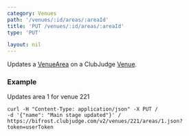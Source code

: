 ```yaml
---
category: Venues
path: '/venues/:id/areas/:areaId'
title: 'PUT /venues/:id/areas/:areaId'
type: 'PUT'

layout: nil
---
```


Updates a [VenueArea](#/venue-area-model) on a ClubJudge [Venue](#/venue-model).

### Example

Updates area 1 for venue 221

```
curl -H "Content-Type: application/json" -X PUT /
-d '{"name": "Main stage updated"}' /
https://bifrost.clubjudge.com/v2/venues/221/areas/1.json?token=userToken
```

